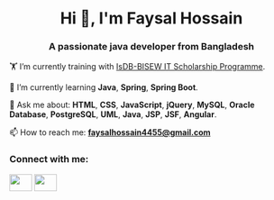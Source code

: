 <h1 align="center">Hi 👋, I'm Faysal Hossain</h1>
<h3 align="center">A passionate java developer from Bangladesh</h3>

🏋️ I’m currently training with [IsDB-BISEW IT Scholarship Programme](https://www.isdb-bisew.org/).

🌱 I’m currently learning **Java**, **Spring**, **Spring Boot**.

💬 Ask me about: **HTML**, **CSS**, **JavaScript**, **jQuery**,  **MySQL**, **Oracle Database**, **PostgreSQL**, **UML**, **Java**, **JSP**, **JSF**, **Angular**.

📫 How to reach me: **faysalhossain4455@gmail.com**  

<h3 align="left">Connect with me:</h3>
<p align="left">
<a href="https://wa.me/+8801676565882" target="blank"><img align="center" src="https://raw.githubusercontent.com/rahuldkjain/github-profile-readme-generator/master/src/images/icons/Social/whatsapp.svg" height="30" width="40" /></a>
<!-- <a href="https://fb.com/sharier.himu" target="blank"><img align="center" src="https://raw.githubusercontent.com/rahuldkjain/github-profile-readme-generator/master/src/images/icons/Social/facebook.svg"  height="30" width="40" /></a> -->
<a href="https://www.linkedin.com/in/md-faysal-hossain-1b48a1263" target="blank"><img align="center" src="https://raw.githubusercontent.com/rahuldkjain/github-profile-readme-generator/master/src/images/icons/Social/linked-in-alt.svg"  height="30" width="40" /></a>
</p>

